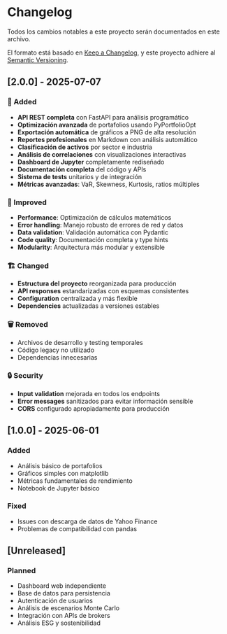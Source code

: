 # Changelog

Todos los cambios notables a este proyecto serán documentados en este archivo.

El formato está basado en [Keep a Changelog](https://keepachangelog.com/en/1.0.0/),
y este proyecto adhiere al [Semantic Versioning](https://semver.org/spec/v2.0.0.html).

## [2.0.0] - 2025-07-07

### 🚀 Added
- **API REST completa** con FastAPI para análisis programático
- **Optimización avanzada** de portafolios usando PyPortfolioOpt
- **Exportación automática** de gráficos a PNG de alta resolución
- **Reportes profesionales** en Markdown con análisis automático
- **Clasificación de activos** por sector e industria
- **Análisis de correlaciones** con visualizaciones interactivas
- **Dashboard de Jupyter** completamente rediseñado
- **Documentación completa** del código y APIs
- **Sistema de tests** unitarios y de integración
- **Métricas avanzadas**: VaR, Skewness, Kurtosis, ratios múltiples

### 🔧 Improved
- **Performance**: Optimización de cálculos matemáticos
- **Error handling**: Manejo robusto de errores de red y datos
- **Data validation**: Validación automática con Pydantic
- **Code quality**: Documentación completa y type hints
- **Modularity**: Arquitectura más modular y extensible

### 🏗️ Changed
- **Estructura del proyecto** reorganizada para producción
- **API responses** estandarizadas con esquemas consistentes
- **Configuration** centralizada y más flexible
- **Dependencies** actualizadas a versiones estables

### 🗑️ Removed
- Archivos de desarrollo y testing temporales
- Código legacy no utilizado
- Dependencias innecesarias

### 🔒 Security
- **Input validation** mejorada en todos los endpoints
- **Error messages** sanitizados para evitar información sensible
- **CORS** configurado apropiadamente para producción

## [1.0.0] - 2025-06-01

### Added
- Análisis básico de portafolios
- Gráficos simples con matplotlib
- Métricas fundamentales de rendimiento
- Notebook de Jupyter básico

### Fixed
- Issues con descarga de datos de Yahoo Finance
- Problemas de compatibilidad con pandas

## [Unreleased]

### Planned
- Dashboard web independiente
- Base de datos para persistencia
- Autenticación de usuarios
- Análisis de escenarios Monte Carlo
- Integración con APIs de brokers
- Análisis ESG y sostenibilidad
